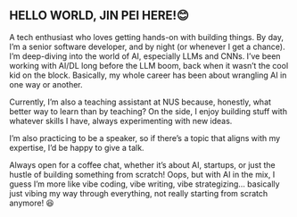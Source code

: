 ## HELLO WORLD, JIN PEI HERE!😊

A tech enthusiast who loves getting hands-on with building things. By day, I’m a senior software developer, and by night (or whenever I get a chance). 
I’m deep-diving into the world of AI, especially LLMs and CNNs. I’ve been working with AI/DL long before the LLM boom, back when it wasn’t the cool kid on the block.
Basically, my whole career has been about wrangling AI in one way or another.  

Currently, I’m also a teaching assistant at NUS because, honestly, what better way to learn than by teaching?
On the side, I enjoy building stuff with whatever skills I have, always experimenting with new ideas.  

I’m also practicing to be a speaker, so if there’s a topic that aligns with my expertise, I’d be happy to give a talk. 

Always open for a coffee chat, whether it’s about AI, startups, or just the hustle of building something from scratch!
Oops, but with AI in the mix, I guess I’m more like vibe coding, vibe writing, vibe strategizing... 
basically just vibing my way through everything, not really starting from scratch anymore! 😆

